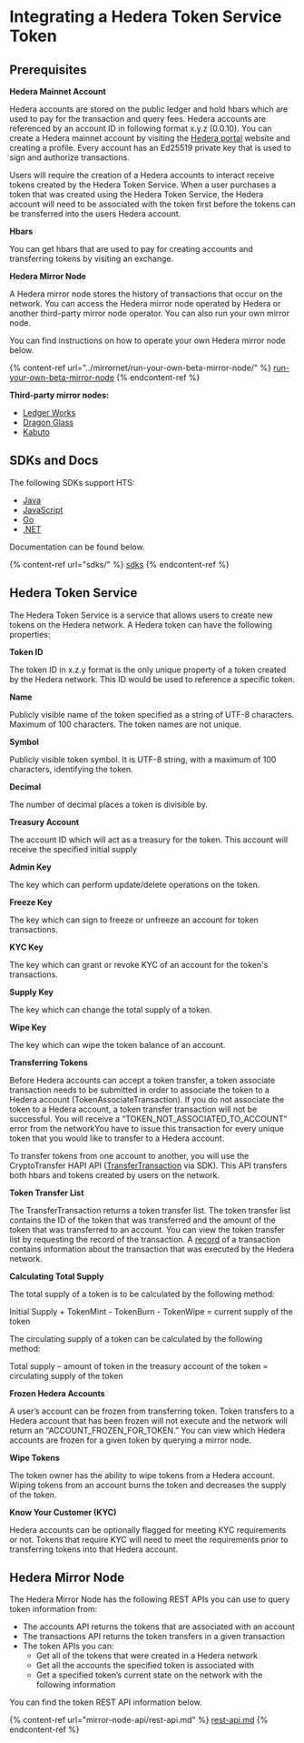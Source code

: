 # Integrating a Hedera Token Service Token

## Prerequisites

**Hedera Mainnet Account**

Hedera accounts are stored on the public ledger and hold hbars which are used to pay for the transaction and query fees. Hedera accounts are referenced by an account ID in following format x.y.z (0.0.10). You can create a Hedera mainnet account by visiting the [Hedera portal](https://portal.hedera.com/?network=testnet) website and creating a profile. Every account has an Ed25519 private key that is used to sign and authorize transactions.

Users will require the creation of a Hedera accounts to interact receive tokens created by the Hedera Token Service. When a user purchases a token that was created using the Hedera Token Service, the Hedera account will need to be associated with the token first before the tokens can be transferred into the users Hedera account.

**Hbars**

You can get hbars that are used to pay for creating accounts and transferring tokens by visiting an exchange.

**Hedera Mirror Node**

A Hedera mirror node stores the history of transactions that occur on the network. You can access the Hedera mirror node operated by Hedera or another third-party mirror node operator. You can also run your own mirror node.

You can find instructions on how to operate your own Hedera mirror node below.

{% content-ref url="../mirrornet/run-your-own-beta-mirror-node/" %}
[run-your-own-beta-mirror-node](../mirrornet/run-your-own-beta-mirror-node/)
{% endcontent-ref %}

**Third-party mirror nodes:**

* [Ledger Works](https://lworks.io) &#x20;
* [Dragon Glass](https://app.dragonglass.me/hedera/home) &#x20;
* [Kabuto](https://kabuto.sh/)&#x20;

## **SDKs and Docs**

The following SDKs support HTS:

* [Java](https://github.com/hashgraph/hedera-sdk-java)&#x20;
* [JavaScript](https://github.com/hashgraph/hedera-sdk-js)&#x20;
* [Go](https://github.com/hashgraph/hedera-sdk-go)&#x20;
* [.NET](https://github.com/bugbytesinc/Hashgraph)

Documentation can be found below.

{% content-ref url="sdks/" %}
[sdks](sdks/)
{% endcontent-ref %}

## **Hedera Token Service**

The Hedera Token Service is a service that allows users to create new tokens on the Hedera network. A Hedera token can have the following properties:

**Token ID**

The token ID in x.z.y format is the only unique property of a token created by the Hedera network. This ID would be used to reference a specific token.

**Name**

Publicly visible name of the token specified as a string of UTF-8 characters. Maximum of 100 characters. The token names are not unique.

**Symbol**

Publicly visible token symbol. It is UTF-8 string, with a maximum of 100 characters, identifying the token.

**Decimal**

The number of decimal places a token is divisible by.

**Treasury Account**

The account ID which will act as a treasury for the token. This account will receive the specified initial supply

**Admin Key**

The key which can perform update/delete operations on the token.

**Freeze Key**

The key which can sign to freeze or unfreeze an account for token transactions.

**KYC Key**

The key which can grant or revoke KYC of an account for the token's transactions.

**Supply Key**

The key which can change the total supply of a token.

**Wipe Key**

The key which can wipe the token balance of an account.

**Transferring Tokens**

Before Hedera accounts can accept a token transfer, a token associate transaction needs to be submitted in order to associate the token to a Hedera account (TokenAssociateTransaction). If you do not associate the token to a Hedera account, a token transfer transaction will not be successful. You will receive a “TOKEN\_NOT\_ASSOCIATED\_TO\_ACCOUNT” error from the networkYou have to issue this transaction for every unique token that you would like to transfer to a Hedera account.

To transfer tokens from one account to another, you will use the CryptoTransfer HAPI API ([TransferTransaction](sdks/cryptocurrency/transfer-cryptocurrency.md) via SDK). This API transfers both hbars and tokens created by users on the network.

**Token Transfer List**

The TransferTransaction returns a token transfer list. The token transfer list contains the ID of the token that was transferred and the amount of the token that was transferred to an account. You can view the token transfer list by requesting the record of the transaction. A [record](https://docs.hedera.com/guides/docs/sdks/transactions/get-a-transaction-record) of a transaction contains information about the transaction that was executed by the Hedera network.

**Calculating Total Supply**

The total supply of a token is to be calculated by the following method:

Initial Supply + TokenMint - TokenBurn - TokenWipe = current supply of the token

The circulating supply of a token can be calculated by the following method:

Total supply – amount of token in the treasury account of the token = circulating supply of the token

**Frozen Hedera Accounts**

A user’s account can be frozen from transferring token. Token transfers to a Hedera account that has been frozen will not execute and the network will return an “ACCOUNT\_FROZEN\_FOR\_TOKEN.” You can view which Hedera accounts are frozen for a given token by querying a mirror node.

**Wipe Tokens**

The token owner has the ability to wipe tokens from a Hedera account. Wiping tokens from an account burns the token and decreases the supply of the token.

**Know Your Customer (KYC)**

Hedera accounts can be optionally flagged for meeting KYC requirements or not. Tokens that require KYC will need to meet the requirements prior to transferring tokens into that Hedera account.

## Hedera Mirror Node

The Hedera Mirror Node has the following REST APIs you can use to query token information from:

* The accounts API returns the tokens that are associated with an account&#x20;
* The transactions API returns the token transfers in a given transaction&#x20;
* The token APIs you can:&#x20;
  * Get all of the tokens that were created in a Hedera network&#x20;
  * Get all the accounts the specified token is associated with&#x20;
  * Get a specified token’s current state on the network with the following information&#x20;

You can find the token REST API information below.

{% content-ref url="mirror-node-api/rest-api.md" %}
[rest-api.md](mirror-node-api/rest-api.md)
{% endcontent-ref %}

